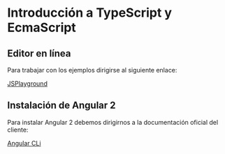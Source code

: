 # Introducción a TypeScript y EcmaScript

## Editor en línea
Para trabajar con los ejemplos dirigirse al siguiente enlace:

[JSPlayground](https://stephengrider.github.io/JSPlaygrounds/)

## Instalación de Angular 2

Para instalar Angular 2 debemos dirigirnos a la documentación oficial del cliente:

[Angular CLi](https://github.com/angular/angular-cli)


